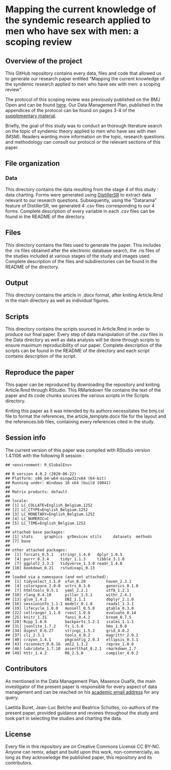 # Mapping the current knowledge of the syndemic research applied to men who have sex with men: a scoping review

## Overview of the project

This GitHub repository contains every data, files and code that allowed
us to generate our research paper entitled “Mapping the current
knowledge of the syndemic research applied to men who have sex with men:
a scoping review”.

The protocol of this scoping review was previously published on the BMJ
Open and can be found
[here](https://bmjopen.bmj.com/content/10/11/e041238). Our Data
Management Plan, published in the appendices of the protocol can be
found on pages 3-4 of the [supplementary
material](https://bmjopen.bmj.com/content/bmjopen/10/11/e041238.full.pdf?with-ds=yes).

Briefly, the goal of this study was to conduct an thorough literature
search on the topic of syndemic theory applied to men who have sex with
men (MSM). Readers wanting more information on the topic, research
questions and methodology can consult our protocol or the relevant
sections of this paper.

## File organization

### Data

This directory contains the data resulting from the stage 4 of this
study : data charting. Forms were generated using
[DistillerSR](https://www.evidencepartners.com/products/distillersr-systematic-review-software/)
to extract data relevant to our research questions. Subsequently, using
the “Datarama” feature of DistillerSR, we generated 4 .csv files
corresponding to our 4 forms. Complete description of every variable in
each .csv files can be found in the README of the directory.

## Files

This directory contains the files used to generate the paper. This
includes the .ris files obtained after the electronic database search,
the .ris files of the studies included at various stages of the study
and images used. Complete description of the files and subdirectories
can be found in the README of the directory.

## Output

This directory contains the article in .docx format, after kniting
Article.Rmd in the main directory as well as individual figures.

## Scripts

This directory contains the scripts sourced in Article.Rmd in order to
produce our final paper. Every step of data manipulation of the .csv
files in the Data directory as well as data analysis will be done
through scripts to ensure maximum reproducibility of our paper. Complete
description of the scripts can be found in the README of the directory
and each script contains description of the script.

## Reproduce the paper

This paper can be reproduced by downloading the repository and kniting
Article.Rmd through RStudio. This RMarkdown file contains the text of
the paper and its code chunks sources the various scripts in the Scripts
directory.

Kniting this paper as it was intended by its authors necessitates the
bmj.csl file to format the references, the article\_template.docx file
for the layout and the references.bib files, containing every references
cited in the study.

## Session info

The current version of this paper was compiled with RStudio version
1.4.1106 with the following R session :

    ## <environment: R_GlobalEnv>

    ## R version 4.0.2 (2020-06-22)
    ## Platform: x86_64-w64-mingw32/x64 (64-bit)
    ## Running under: Windows 10 x64 (build 19041)
    ## 
    ## Matrix products: default
    ## 
    ## locale:
    ## [1] LC_COLLATE=English_Belgium.1252 
    ## [2] LC_CTYPE=English_Belgium.1252   
    ## [3] LC_MONETARY=English_Belgium.1252
    ## [4] LC_NUMERIC=C                    
    ## [5] LC_TIME=English_Belgium.1252    
    ## 
    ## attached base packages:
    ## [1] stats     graphics  grDevices utils     datasets  methods  
    ## [7] base     
    ## 
    ## other attached packages:
    ##  [1] forcats_0.5.1   stringr_1.4.0   dplyr_1.0.5    
    ##  [4] purrr_0.3.4     tidyr_1.1.3     tibble_3.1.0   
    ##  [7] ggplot2_3.3.3   tidyverse_1.3.0 readr_1.4.0    
    ## [10] bookdown_0.21   rstudioapi_0.13
    ## 
    ## loaded via a namespace (and not attached):
    ##  [1] tidyselect_1.1.0  xfun_0.20         haven_2.3.1      
    ##  [4] colorspace_2.0-0  vctrs_0.3.6       generics_0.1.0   
    ##  [7] htmltools_0.5.1   yaml_2.2.1        utf8_1.2.1       
    ## [10] rlang_0.4.10      pillar_1.5.1      withr_2.4.1      
    ## [13] glue_1.4.2        DBI_1.1.1         dbplyr_2.1.0     
    ## [16] sessioninfo_1.1.1 modelr_0.1.8      readxl_1.3.1     
    ## [19] lifecycle_1.0.0   munsell_0.5.0     gtable_0.3.0     
    ## [22] cellranger_1.1.0  rvest_1.0.0       evaluate_0.14    
    ## [25] knitr_1.31        fansi_0.4.2       broom_0.7.5      
    ## [28] Rcpp_1.0.6        backports_1.2.1   scales_1.1.1     
    ## [31] jsonlite_1.7.2    fs_1.5.0          hms_1.0.0        
    ## [34] digest_0.6.27     stringi_1.5.3     grid_4.0.2       
    ## [37] cli_2.3.1         tools_4.0.2       magrittr_2.0.1   
    ## [40] crayon_1.4.1      pkgconfig_2.0.3   ellipsis_0.3.1   
    ## [43] rsconnect_0.8.16  xml2_1.3.2        reprex_1.0.0     
    ## [46] lubridate_1.7.10  assertthat_0.2.1  rmarkdown_2.7    
    ## [49] httr_1.4.2        R6_2.5.0          compiler_4.0.2

## Contributors

As mentioned in the Data Management Plan, Maxence Ouafik, the main
investigator of the present paper is responsible for every aspect of
data management and can be reached on his [academic email
address](mailto:maxence.ouafik@uliege.be) for any query.

Laetitia Buret, Jean-Luc Belche and Beatrice Scholtes, co-authors of the
present paper, provided guidance and reviews throughout the study and
took part in selecting the studies and charting the data.

## License

Every file in this repository are on Creative Commons License CC BY-NC.
Anyone can remix, adapt and build upon this work, non-commercially, as
long as they acknowledge the published paper, this repository and its
contributors.
